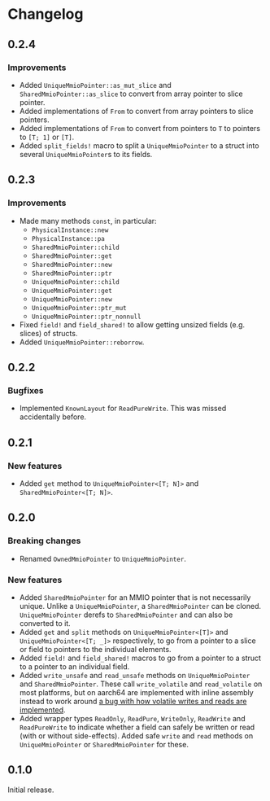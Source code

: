 # Changelog

## 0.2.4

### Improvements

- Added `UniqueMmioPointer::as_mut_slice` and `SharedMmioPointer::as_slice` to convert from array
  pointer to slice pointer.
- Added implementations of `From` to convert from array pointers to slice pointers.
- Added implementations of `From` to convert from pointers to `T` to pointers to `[T; 1]` or `[T]`.
- Added `split_fields!` macro to split a `UniqueMmioPointer` to a struct into several
  `UniqueMmioPointer`s to its fields.

## 0.2.3

### Improvements

- Made many methods `const`, in particular:
  - `PhysicalInstance::new`
  - `PhysicalInstance::pa`
  - `SharedMmioPointer::child`
  - `SharedMmioPointer::get`
  - `SharedMmioPointer::new`
  - `SharedMmioPointer::ptr`
  - `UniqueMmioPointer::child`
  - `UniqueMmioPointer::get`
  - `UniqueMmioPointer::new`
  - `UniqueMmioPointer::ptr_mut`
  - `UniqueMmioPointer::ptr_nonnull`
- Fixed `field!` and `field_shared!` to allow getting unsized fields (e.g. slices) of structs.
- Added `UniqueMmioPointer::reborrow`.

## 0.2.2

### Bugfixes

- Implemented `KnownLayout` for `ReadPureWrite`. This was missed accidentally before.

## 0.2.1

### New features

- Added `get` method to `UniqueMmioPointer<[T; N]>` and `SharedMmioPointer<[T; N]>`.

## 0.2.0

### Breaking changes

- Renamed `OwnedMmioPointer` to `UniqueMmioPointer`.

### New features

- Added `SharedMmioPointer` for an MMIO pointer that is not necessarily unique. Unlike a
  `UniqueMmioPointer`, a `SharedMmioPointer` can be cloned. `UniqueMmioPointer` derefs to
  `SharedMmioPointer` and can also be converted to it.
- Added `get` and `split` methods on `UniqueMmioPointer<[T]>` and `UniqueMmioPointer<[T; _]>`
  respectively, to go from a pointer to a slice or field to pointers to the individual elements.
- Added `field!` and `field_shared!` macros to go from a pointer to a struct to a pointer to an
  individual field.
- Added `write_unsafe` and `read_unsafe` methods on `UniqueMmioPointer` and `SharedMmioPointer`.
  These call `write_volatile` and `read_volatile` on most platforms, but on aarch64 are implemented
  with inline assembly instead to work around
  [a bug with how volatile writes and reads are implemented](https://github.com/rust-lang/rust/issues/131894).
- Added wrapper types `ReadOnly`, `ReadPure`, `WriteOnly`, `ReadWrite` and `ReadPureWrite` to
  indicate whether a field can safely be written or read (with or without side-effects). Added safe
  `write` and `read` methods on `UniqueMmioPointer` or `SharedMmioPointer` for these.

## 0.1.0

Initial release.
